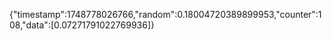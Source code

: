 {"timestamp":1748778026766,"random":0.18004720389899953,"counter":108,"data":[0.07271791022769936]}
